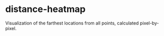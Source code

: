 # distance-heatmap
Visualization of the farthest locations from all points, calculated pixel-by-pixel.
